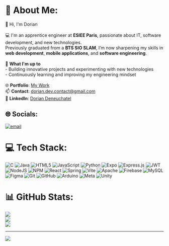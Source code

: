 # 💫 About Me:
👋 Hi, I'm Dorian  <br><br>💻 I'm an apprentice engineer at **ESIEE Paris**, passionate about IT, software development, and new technologies.  <br>Previously graduated from a **BTS SIO SLAM**, I’m now sharpening my skills in **web development**, **mobile applications**, and **software engineering**.  <br><br>🚀 **What I'm up to**  <br>- Building innovative projects and experimenting with new technologies<br>- Continuously learning and improving my engineering mindset  <br><br>🌐 **Portfolio**: [My Work](https://dorian-dev.fr)  <br>📫 **Contact**: dorian.dev.contact@gmail.com  <br>🔗 **LinkedIn**: [Dorian Deneuchatel](https://www.linkedin.com/in/dorian-deneuchatel-27928325a/)  <br>


## 🌐 Socials:
[![email](https://img.shields.io/badge/Email-D14836?logo=gmail&logoColor=white)](mailto:dorian.dev.contact@gmail.com) 

# 💻 Tech Stack:
![C](https://img.shields.io/badge/c-%2300599C.svg?style=for-the-badge&logo=c&logoColor=white) ![Java](https://img.shields.io/badge/java-%23ED8B00.svg?style=for-the-badge&logo=openjdk&logoColor=white) ![HTML5](https://img.shields.io/badge/html5-%23E34F26.svg?style=for-the-badge&logo=html5&logoColor=white) ![JavaScript](https://img.shields.io/badge/javascript-%23323330.svg?style=for-the-badge&logo=javascript&logoColor=%23F7DF1E) ![Python](https://img.shields.io/badge/python-3670A0?style=for-the-badge&logo=python&logoColor=ffdd54) ![Expo](https://img.shields.io/badge/expo-1C1E24?style=for-the-badge&logo=expo&logoColor=#D04A37) ![Express.js](https://img.shields.io/badge/express.js-%23404d59.svg?style=for-the-badge&logo=express&logoColor=%2361DAFB) ![JWT](https://img.shields.io/badge/JWT-black?style=for-the-badge&logo=JSON%20web%20tokens) ![NodeJS](https://img.shields.io/badge/node.js-6DA55F?style=for-the-badge&logo=node.js&logoColor=white) ![NPM](https://img.shields.io/badge/NPM-%23CB3837.svg?style=for-the-badge&logo=npm&logoColor=white) ![React](https://img.shields.io/badge/react-%2320232a.svg?style=for-the-badge&logo=react&logoColor=%2361DAFB) ![Spring](https://img.shields.io/badge/spring-%236DB33F.svg?style=for-the-badge&logo=spring&logoColor=white) ![Vite](https://img.shields.io/badge/vite-%23646CFF.svg?style=for-the-badge&logo=vite&logoColor=white) ![Apache](https://img.shields.io/badge/apache-%23D42029.svg?style=for-the-badge&logo=apache&logoColor=white) ![Firebase](https://img.shields.io/badge/firebase-a08021?style=for-the-badge&logo=firebase&logoColor=ffcd34) ![MySQL](https://img.shields.io/badge/mysql-4479A1.svg?style=for-the-badge&logo=mysql&logoColor=white) ![Figma](https://img.shields.io/badge/figma-%23F24E1E.svg?style=for-the-badge&logo=figma&logoColor=white) ![Git](https://img.shields.io/badge/git-%23F05033.svg?style=for-the-badge&logo=git&logoColor=white) ![GitHub](https://img.shields.io/badge/github-%23121011.svg?style=for-the-badge&logo=github&logoColor=white) ![Arduino](https://img.shields.io/badge/-Arduino-00979D?style=for-the-badge&logo=Arduino&logoColor=white) ![Meta](https://img.shields.io/badge/Meta-%230467DF.svg?style=for-the-badge&logo=Meta&logoColor=white) ![Unity](https://img.shields.io/badge/unity-%23000000.svg?style=for-the-badge&logo=unity&logoColor=white)
# 📊 GitHub Stats:
![](https://github-readme-stats.vercel.app/api?username=EvilKroma&theme=gotham&hide_border=true&include_all_commits=true&count_private=false)<br/>
![](https://nirzak-streak-stats.vercel.app/?user=EvilKroma&theme=gotham&hide_border=true)<br/>
![](https://github-readme-stats.vercel.app/api/top-langs/?username=EvilKroma&theme=gotham&hide_border=true&include_all_commits=true&count_private=false&layout=compact)

---
[![](https://visitcount.itsvg.in/api?id=EvilKroma&icon=0&color=0)](https://visitcount.itsvg.in)

<!-- Proudly created with GPRM ( https://gprm.itsvg.in ) -->
